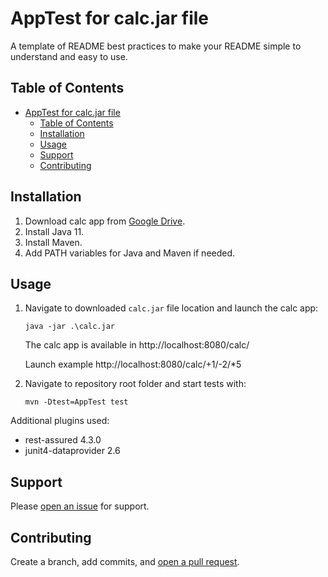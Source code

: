 # AppTest for calc.jar file

A template of README best practices to make your README simple to understand and easy to use. 

## Table of Contents

- [AppTest for calc.jar file](#apptest-for-calcjar-file)
  - [Table of Contents](#table-of-contents)
  - [Installation](#installation)
  - [Usage](#usage)
  - [Support](#support)
  - [Contributing](#contributing)

## Installation

1. Download calc app from [Google Drive](https://drive.google.com/file/d/1XDE2lEmCt86SMY7wsyQ7jl3sU2D4uyEt/view).
2. Install Java 11.
3. Install Maven.
4. Add PATH variables for Java and Maven if needed.

## Usage

1. Navigate to downloaded `calc.jar` file location and launch the calc app:

    ```
    java -jar .\calc.jar
    ```
    The calc app is available in http://localhost:8080/calc/

    Launch example http://localhost:8080/calc/+1/-2/*5

2. Navigate to repository root folder and start tests with:
   
    ```
    mvn -Dtest=AppTest test
    ```

Additional plugins used:

- rest-assured 4.3.0
- junit4-dataprovider 2.6


## Support

Please [open an issue](https://github.com/notuxius/app-test-calc/issues/new) for support.

## Contributing

Create a branch, add commits, and [open a pull request](https://github.com/notuxius/app-test-calc/compare/).
